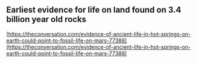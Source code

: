 ## Earliest evidence for life on land found on 3.4 billion year old rocks
  
  [https://theconversation.com/evidence-of-ancient-life-in-hot-springs-on-earth-could-point-to-fossil-life-on-mars-77388](https://theconversation.com/evidence-of-ancient-life-in-hot-springs-on-earth-could-point-to-fossil-life-on-mars-77388)